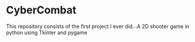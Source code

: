 # CyberCombat
This repository consists of the first project I ever did...A 2D shooter game in python using Tkinter and pygame
